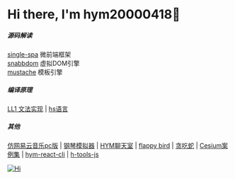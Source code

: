 <!-- 个人介绍 --> 
<h1>Hi there, I'm hym20000418👋</h1>
<!-- <image width='200' src='./image/logo.gif' /> -->

<p>
<h5>源码解读</h5>
<div>
  <a href="https://github.com/18023785187/single-spa" title='single-spa'>single-spa</a>
  <span>微前端框架</span>
</div>
<div>
  <a href="https://github.com/18023785187/my_snabbdom" title='snabbdom'>snabbdom</a>
  <span>虚拟DOM引擎</span>
</div>
<div>
  <a href="https://github.com/18023785187/my_mustache" title='mustache'>mustache</a>
  <span>模板引擎</span>
</div>
<h5>编译原理</h5>
<div>
  <a href="https://github.com/18023785187/LL1" title='LL1 文法实现'>LL1 文法实现</a> |
  <a href="https://github.com/18023785187/hs" title='hs语言'>hs语言</a>
</div>
<h5>其他</h5>
<div>
  <a href="https://github.com/18023785187/music" title='仿网易云音乐pc版'>仿网易云音乐pc版</a>
  |
  <a href="https://github.com/18023785187/piano" title='钢琴模拟器'>钢琴模拟器</a>
  |
  <a href="https://github.com/18023785187/ws" title='ws'>HYM聊天室</a>
  |
  <a href="https://github.com/18023785187/flappy_bird" title='flappy bird'>flappy bird</a>
  |
  <a href="https://github.com/18023785187/snake-path" title='贪吃蛇'>贪吃蛇</a>
  |
  <a href="https://github.com/18023785187/cesium_study" title='Cesium案例集'>Cesium案例集</a>
  |
  <a href="https://github.com/18023785187/hym-react-cli" title='hym-react-cli'>hym-react-cli</a>
  |
  <a href="https://github.com/18023785187/h-tools" title='h-tools-js'>h-tools-js</a>
</div>
</p>

<!-- 积分面板start -->
<a href="https://github.com/18023785187" title='Hi'>
  <img align="center" src="https://github-readme-stats.vercel.app/api?username=18023785187&count_private=true&show_icons=true&theme=tokyonight&custom_title=My%20GitHub%20Stats" alt="Hi" />
</a>
<!-- 积分面板end -->

